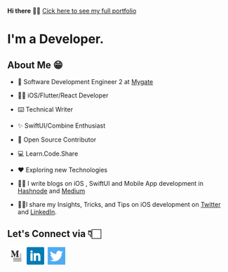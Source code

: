 **Hi there** 👋🏻  [Cick here to see my full portfolio](https://shankarmadeshvaran.github.io/)

# I'm a Developer.

## About Me 😁
* 📱 Software Development Engineer 2 at [Mygate](https://www.mygate.com)

* 👨‍💻 iOS/Flutter/React Developer

* ⌨️ Technical Writer

* ✨ SwiftUI/Combine Enthusiast

* 📖 Open Source Contributor

* 💻 Learn.Code.Share

* ♥️ Exploring new Technologies

* ✍🏻 I write blogs on iOS , SwiftUI and Mobile App development in [Hashnode](https://hashnode.com/@shankarmadeshvaran) and [Medium](https://medium.com/@shankarmadeshvaran)

* 💁🏻I share my Insights, Tricks, and Tips on iOS development on  [Twitter](https://twitter.com/devinmaking) and [LinkedIn](https://www.linkedin.com/in/shankar-mathesh).


## Let's Connect via 👇🏻

<p align="left" >
<a href="https://medium.com/@shankarmadeshvaran"><img height="40" src="https://github.com/shankarmadeshvaran/shankarmadeshvaran/blob/master/medium.png?raw=true"/></a>&nbsp;<a href="https://www.linkedin.com/in/shankar-mathesh"><img height="40" src="https://github.com/rufat/rufat/blob/master/linkedin.png?raw=true"/></a>&nbsp;&nbsp;<a href="https://twitter.com/devinmaking"><img height="40" src="https://github.com/rufat/rufat/blob/master/twitter.png?raw=true"/></a>  
</p>
